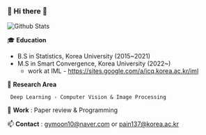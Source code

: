 ### 👋 Hi there 👋

<!--
**gymoon10/gymoon10** is a ✨ _special_ ✨ repository because its `README.md` (this file) appears on your GitHub profile.

Here are some ideas to get you started:

- 🔭 I’m currently working on ...
- 🌱 I’m currently learning ...
- 👯 I’m looking to collaborate on ...
- 🤔 I’m looking for help with ...
- 💬 Ask me about ...
- 📫 How to reach me: gymoon10@naver.com
- 😄 Pronouns: ...
- ⚡ Fun fact: ...
-->
![Github Stats](https://github-readme-stats.vercel.app/api?username=gymoon10&show_icons=true)

🎓 **Education** 
    
 - B.S in Statistics, Korea University (2015~2021)
 - M.S in Smart Convergence, Korea University (2022~)
    - work at IML - https://sites.google.com/a/icq.korea.ac.kr/iml 

🌱 **Research Area** 
   
     Deep Learning - Computer Vision & Image Processing

🔭 **Work**   : Paper review & Programming 

📫 **Contact**   : gymoon10@naver.com or pain137@korea.ac.kr


